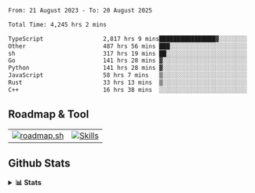 <!--START_SECTION:waka-->

```txt
From: 21 August 2023 - To: 20 August 2025

Total Time: 4,245 hrs 2 mins

TypeScript                 2,817 hrs 9 mins████████████████▓░░░░░░░░   66.36 %
Other                      487 hrs 56 mins ███░░░░░░░░░░░░░░░░░░░░░░   11.49 %
sh                         317 hrs 19 mins ██░░░░░░░░░░░░░░░░░░░░░░░   07.48 %
Go                         141 hrs 28 mins ▓░░░░░░░░░░░░░░░░░░░░░░░░   03.33 %
Python                     141 hrs 28 mins ▓░░░░░░░░░░░░░░░░░░░░░░░░   03.33 %
JavaScript                 58 hrs 7 mins   ▒░░░░░░░░░░░░░░░░░░░░░░░░   01.37 %
Rust                       33 hrs 13 mins  ▒░░░░░░░░░░░░░░░░░░░░░░░░   00.78 %
C++                        16 hrs 38 mins  ░░░░░░░░░░░░░░░░░░░░░░░░░   00.39 %
```

<!--END_SECTION:waka-->

## Roadmap & Tool
<table align="center">
  <tr>
    <td>
      <a href="https://roadmap.sh">
        <img src="https://roadmap.sh/card/tall/6505f3e78dfc79db2fff8e3e?variant=dark" alt="roadmap.sh" />
      </a>
    </td>
    <td>
      <a href="https://github.com/chaninlaw">
        <img src="https://skillicons.dev/icons?i=js,typescript,nodejs,nestjs,react,next,astro,html,css,tailwind,postgres,prisma,docker,git,rust,go&perline=7&theme=dark" alt="Skills" />
      </a>
    </td>
  </tr>
</table>

## Github Stats
<details close>
  <summary><b>📊 Stats</b></summary>
  <div align="center">
    
<picture>
  <source
    srcset="https://github-readme-stats.vercel.app/api?username=chaninlaw&show_icons=true&theme=dark"
    media="(prefers-color-scheme: dark)"
  />
  <source
    srcset="https://github-readme-stats.vercel.app/api?username=chaninlaw&show_icons=true"
    media="(prefers-color-scheme: light), (prefers-color-scheme: no-preference)"
  />
  <img src="https://github-readme-stats.vercel.app/api?username=chaninlaw&show_icons=true" />
</picture>
    
<picture>
  <source
    srcset="https://github-readme-stats.vercel.app/api/top-langs/?username=chaninlaw&layout=donut&theme=dark"
    media="(prefers-color-scheme: dark)"
  />
  <source
    srcset="https://github-readme-stats.vercel.app/api/top-langs/?username=chaninlaw&layout=donut"
    media="(prefers-color-scheme: light), (prefers-color-scheme: no-preference)"
  />
  <img src="https://github-readme-stats.vercel.app/api/top-langs/?username=chaninlaw&layout=donut" />
</picture>
    
  </div>
  
</details>

